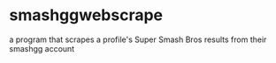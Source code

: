 # smashggwebscrape
a program that scrapes a profile's Super Smash Bros results from their smashgg account
